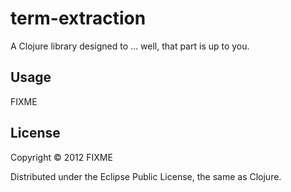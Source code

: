 # term-extraction

A Clojure library designed to ... well, that part is up to you.

## Usage

FIXME

## License

Copyright © 2012 FIXME

Distributed under the Eclipse Public License, the same as Clojure.
